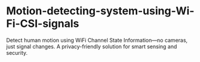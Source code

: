 # Motion-detecting-system-using-Wi-Fi-CSI-signals
Detect human motion using WiFi Channel State Information—no cameras, just signal changes. A privacy-friendly solution for smart sensing and security.
